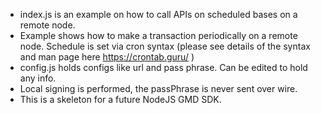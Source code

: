- index.js is an example on how to call APIs on scheduled bases on a remote node. 
- Example shows how to make a transaction periodically on a remote node. Schedule is set via cron syntax (please see details of the syntax and man page here https://crontab.guru/ )
- config.js holds configs like url and pass phrase. Can be edited to hold any info.
- Local signing is performed, the passPhrase is never sent over wire.
- This is a skeleton for a future NodeJS GMD SDK.
